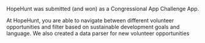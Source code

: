HopeHunt was submitted (and won) as a Congressional App Challenge App.

At HopeHunt, you are able to navigate between different volunteer opportunities and filter based on sustainable development goals and language. We also created a data parser for new volunteer opportunities
